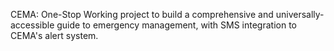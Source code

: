CEMA: One-Stop
Working project to build a comprehensive and universally-accessible guide to emergency management, with SMS integration to CEMA's alert system.
